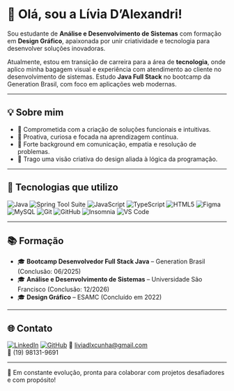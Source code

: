 # 👋 Olá, sou a Lívia D’Alexandri!

Sou estudante de **Análise e Desenvolvimento de Sistemas** com formação em **Design Gráfico**, apaixonada por unir criatividade e tecnologia para desenvolver soluções inovadoras.

Atualmente, estou em transição de carreira para a área de **tecnologia**, onde aplico minha bagagem visual e experiência com atendimento ao cliente no desenvolvimento de sistemas. Estudo **Java Full Stack** no bootcamp da Generation Brasil, com foco em aplicações web modernas.

---

## 💡 Sobre mim

- 🎯 Comprometida com a criação de soluções funcionais e intuitivas.
- 🧠 Proativa, curiosa e focada na aprendizagem contínua.
- 💬 Forte background em comunicação, empatia e resolução de problemas.
- 🔄 Trago uma visão criativa do design aliada à lógica da programação.

---

## 🧰 Tecnologias que utilizo

![Java](https://img.shields.io/badge/Java-ED8B00?style=for-the-badge&logo=java&logoColor=white)
![Spring Tool Suite](https://img.shields.io/badge/Spring_Tool_Suite-6DB33F?style=for-the-badge&logo=spring&logoColor=white)
![JavaScript](https://img.shields.io/badge/JavaScript-F7DF1E?style=for-the-badge&logo=javascript&logoColor=black)
![TypeScript](https://img.shields.io/badge/TypeScript-007ACC?style=for-the-badge&logo=typescript&logoColor=white)
![HTML5](https://img.shields.io/badge/HTML5-E34F26?style=for-the-badge&logo=html5&logoColor=white)
![Figma](https://img.shields.io/badge/Figma-F24E1E?style=for-the-badge&logo=figma&logoColor=white)
![MySQL](https://img.shields.io/badge/MySQL-4479A1?style=for-the-badge&logo=mysql&logoColor=white)
![Git](https://img.shields.io/badge/Git-F05032?style=for-the-badge&logo=git&logoColor=white)
![GitHub](https://img.shields.io/badge/GitHub-181717?style=for-the-badge&logo=github&logoColor=white)
![Insomnia](https://img.shields.io/badge/Insomnia-4000BF?style=for-the-badge&logo=insomnia&logoColor=white)
![VS Code](https://img.shields.io/badge/VS_Code-007ACC?style=for-the-badge&logo=visual-studio-code&logoColor=white)

---

## 📚 Formação

- 🎓 **Bootcamp Desenvolvedor Full Stack Java** – Generation Brasil (Conclusão: 06/2025)  
- 🎓 **Análise e Desenvolvimento de Sistemas** – Universidade São Francisco (Conclusão: 12/2026)  
- 🎓 **Design Gráfico** – ESAMC (Concluído em 2022)

---

## 🌐 Contato

[![LinkedIn](https://img.shields.io/badge/LinkedIn-0077B5?style=flat&logo=linkedin&logoColor=white)](https://www.linkedin.com/in/liviadalexandricunha/)
[![GitHub](https://img.shields.io/badge/GitHub-181717?style=flat&logo=github&logoColor=white)](https://github.com/liviadalexandri)
📧 liviadlxcunha@gmail.com  
📱 (19) 98131-9691

---

🚀 Em constante evolução, pronta para colaborar com projetos desafiadores e com propósito!

